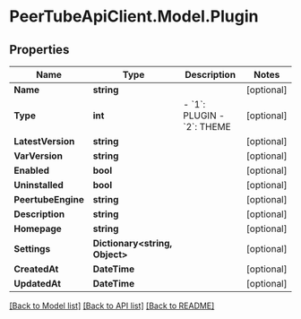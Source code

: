 # PeerTubeApiClient.Model.Plugin

## Properties

Name | Type | Description | Notes
------------ | ------------- | ------------- | -------------
**Name** | **string** |  | [optional] 
**Type** | **int** | - &#x60;1&#x60;: PLUGIN - &#x60;2&#x60;: THEME  | [optional] 
**LatestVersion** | **string** |  | [optional] 
**VarVersion** | **string** |  | [optional] 
**Enabled** | **bool** |  | [optional] 
**Uninstalled** | **bool** |  | [optional] 
**PeertubeEngine** | **string** |  | [optional] 
**Description** | **string** |  | [optional] 
**Homepage** | **string** |  | [optional] 
**Settings** | **Dictionary&lt;string, Object&gt;** |  | [optional] 
**CreatedAt** | **DateTime** |  | [optional] 
**UpdatedAt** | **DateTime** |  | [optional] 

[[Back to Model list]](../README.md#documentation-for-models) [[Back to API list]](../README.md#documentation-for-api-endpoints) [[Back to README]](../README.md)

